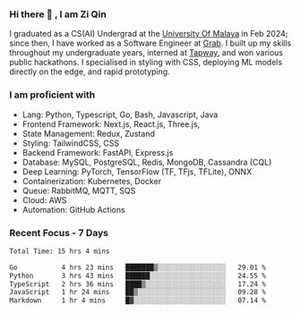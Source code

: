 <!-- <img height="180rem" width="100%" src="https://github.com/ziqinyeow/ziqinyeow/blob/main/header.png?raw=true" /> -->

### Hi there 👋 , I am Zi Qin
<!-- ![visitors](https://visitor-badge.glitch.me/badge?page_id=page.id) -->

I graduated as a CS(AI) Undergrad at the [University Of Malaya](https://www.um.edu.my/) in Feb 2024; since then, I have worked as a Software Engineer at [Grab](https://www.grab.com/my/). I built up my skills throughout my undergraduate years, interned at [Tapway](https://gotapway.com/), and won various public hackathons. I specialised in styling with CSS, deploying ML models directly on the edge, and rapid prototyping.

### I am proficient with

- Lang: Python, Typescript, Go, Bash, Javascript, Java
- Frontend Framework: Next.js, React.js, Three.js,
- State Management: Redux, Zustand
- Styling: TailwindCSS, CSS
- Backend Framework: FastAPI, Express.js
- Database: MySQL, PostgreSQL, Redis, MongoDB, Cassandra (CQL)
- Deep Learning: PyTorch, TensorFlow (TF, TFjs, TFLite), ONNX
- Containerization: Kubernetes, Docker
- Queue: RabbitMQ, MQTT, SQS
- Cloud: AWS
- Automation: GitHub Actions

### Recent Focus - 7 Days
<!--START_SECTION:waka-->

```txt
Total Time: 15 hrs 4 mins

Go           4 hrs 23 mins   ███████▒░░░░░░░░░░░░░░░░░   29.01 %
Python       3 hrs 43 mins   ██████░░░░░░░░░░░░░░░░░░░   24.55 %
TypeScript   2 hrs 36 mins   ████▒░░░░░░░░░░░░░░░░░░░░   17.24 %
JavaScript   1 hr 24 mins    ██▒░░░░░░░░░░░░░░░░░░░░░░   09.28 %
Markdown     1 hr 4 mins     █▓░░░░░░░░░░░░░░░░░░░░░░░   07.14 %
```

<!--END_SECTION:waka-->

<!--![Leetcode Stats](https://leetcard.jacoblin.cool/ziqinyeow?ext=heatmap&theme=light,nord&width=1200&height=400)-->
